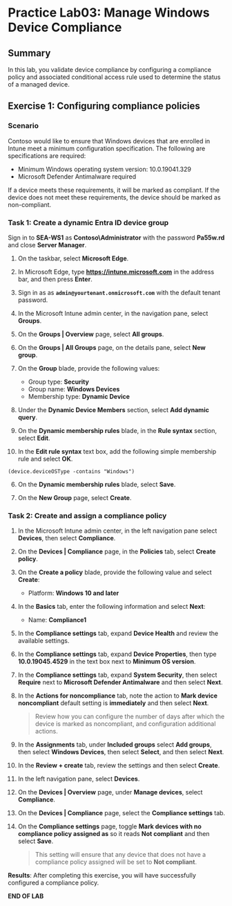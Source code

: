 # Practice Lab03: Manage Windows Device Compliance

## Summary

In this lab, you validate device compliance by configuring a compliance policy and associated conditional access rule used to determine the status of a managed device. 

## Exercise 1: Configuring compliance policies 

### Scenario

Contoso would like to ensure that Windows devices that are enrolled in Intune meet a minimum configuration specification. The following are specifications are required:

- Minimum Windows operating system version: 10.0.19041.329
- Microsoft Defender Antimalware required

If a device meets these requirements, it will be marked as compliant. If the device does not meet these requirements, the device should be marked as non-compliant.

### Task 1: Create a dynamic Entra ID device group

Sign in to **SEA-WS1** as **Contoso\\Administrator** with the password **Pa55w.rd** and close **Server Manager**.

1. On the taskbar, select **Microsoft Edge**.

1. In Microsoft Edge, type **https://intune.microsoft.com** in the  address bar, and then press **Enter**. 

1. Sign in as as **`admin@yourtenant.onmicrosoft.com`** with the default tenant password.

1. In the Microsoft Intune admin center, in the navigation pane, select **Groups**.

1. On the **Groups | Overview** page, select **All groups**.

1. On the **Groups | All Groups** page, on the details pane, select **New group**.

2. On the **Group** blade, provide the following values:

   - Group type: **Security**
   - Group name: **Windows Devices**
   - Membership type: **Dynamic Device**

3. Under the **Dynamic Device Members** section, select **Add dynamic query**. 

4. On the **Dynamic membership rules** blade, in the **Rule syntax** section, select **Edit**. 
    
5. In the **Edit rule syntax** text box, add the following simple membership rule and select **OK**.

```
(device.deviceOSType -contains "Windows")
```

6. On the **Dynamic membership rules** blade, select **Save**.

7. On the **New Group** page, select **Create**.

### Task 2: Create and assign a compliance policy

1. In the Microsoft Intune admin center, in the left navigation pane select **Devices**, then select **Compliance**.

1. On the **Devices | Compliance** page, in the **Policies** tab, select **Create policy**.

1. On the **Create a policy** blade, provide the following value and select **Create**:

    - Platform: **Windows 10 and later**

1. In the **Basics** tab, enter the following information and select **Next**:

    - Name: **Compliance1**

1. In the **Compliance settings** tab, expand **Device Health** and review the available settings.

1. In the **Compliance settings** tab, expand **Device Properties**, then type **10.0.19045.4529** in the text box next to  **Minimum OS version**.

1. In the **Compliance settings** tab, expand **System Security**, then select **Require** next to **Microsoft Defender Antimalware** and then select **Next**.

1. In the **Actions for noncompliance** tab, note the action to **Mark device noncompliant** default setting is **immediately** and then select **Next**.

    > Review how you can configure the number of days after which the device is marked as noncompliant, and configuration additional actions. 

1. In the **Assignments** tab, under **Included groups** select **Add groups**, then select **Windows Devices**, then select **Select**, and then select **Next**. 

1. In the **Review + create** tab, review the settings and then select **Create**.

1. In the left navigation pane, select **Devices**.

1. On the **Devices | Overview** page, under **Manage devices**, select **Compliance**. 

1. On the **Devices | Compliance** page, select the **Compliance settings** tab.

1. On the **Compliance settings** page, toggle **Mark devices with no compliance policy assigned as** so it reads **Not compliant** and then select **Save**. 

    > This setting will ensure that any device that does not have a compliance policy assigned will be set to **Not compliant**.

**Results**: After completing this exercise, you will have successfully configured a compliance policy.

**END OF LAB**
